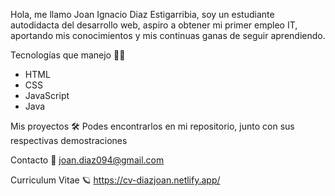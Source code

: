Hola, me llamo Joan Ignacio Diaz Estigarribia, soy un estudiante autodidacta del desarrollo web, aspiro a obtener mi primer empleo IT, aportando mis conocimientos y mis continuas ganas de seguir aprendiendo.

Tecnologías que manejo 🧑‍💻
- HTML
- CSS
- JavaScript
- Java

Mis proyectos 🛠
Podes encontrarlos en mi repositorio, junto con sus respectivas demostraciones

Contacto 📧
joan.diaz094@gmail.com

Curriculum Vitae 🪐
https://cv-diazjoan.netlify.app/
